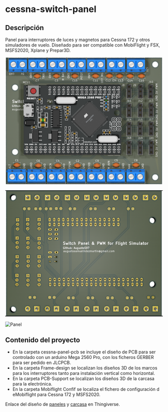 # cessna-switch-panel

## Descripción

Panel para interruptores de luces y magnetos para Cessna 172 y otros simuladores de vuelo. Diseñado para ser compatible con MobiFlight y FSX, MSFS2020, Xplane y Prepar3D.

![PCB Top](/Photos/Render-cessna-panel-pcb-3.png)

![PCB Bottom](/Photos/Render-cessna-panel-pcb-4.png)

![Panel](/Photos/Panel.png)

## Contenido del proyecto

- En la carpeta cessna-panel-pcb se incluye el diseño de PCB para ser controlado con un arduino Mega 2560 Pro, con los ficheros GERBER para ser pedido en JLCPCB.
- En la carpeta Frame-design se localizan los diseños 3D de los marcos para los interruptores tanto para instalación vertical como horizontal.
- En la carpeta PCB-Support se localizan los diseños 3D de la carcasa para la electrónica.
- En la carpeta Mobiflight Confif se localiza el fichero de configuración d eMobiflight para Cessna 172 y MSFS2020.

Enlace del diseño de [paneles](https://www.thingiverse.com/thing:5461243) y [carcasa](https://www.thingiverse.com/thing:5461228) en Thingiverse.